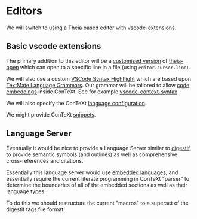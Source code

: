 # Editors

We will switch to using a Theia based editor with vscode-extensions.

## Basic vscode extensions

The primary addition to this editor will be a [customised
version](https://github.com/stephengaito/theia-open) of
[theia-open](https://github.com/perrinjerome/theia-open/) which can open
to a specific line in a file (using `editor.cursor.line`).

We will also use a custom [VSCode Syntax
Hightlight](https://code.visualstudio.com/api/language-extensions/syntax-highlight-guide)
which are based upon [TextMate Language
Grammars](https://macromates.com/manual/en/language_grammars). Our grammar
will be tailored to allow [code
embeddings](https://sublimetext.userecho.com/communities/1/topics/4953-nested-syntax-highlighting)
inside ConTeXt. See for example
[vscode-context-syntax](https://github.com/JulianGmp/vscode-context-syntax).

We will also specify the ConTeXt [language
configuration](https://code.visualstudio.com/api/language-extensions/language-configuration-guide).

We might provide ConTeXt
[snippets](https://code.visualstudio.com/api/language-extensions/snippet-guide).


## Language Server

Eventually it would be nice to provide a Language Server similar to
[digestif](https://github.com/astoff/digestif), to provide semantic
symbols (and outlines) as well as comprehensive cross-references and
citations.

Essentially this language server would use [embedded
languages](https://code.visualstudio.com/api/language-extensions/embedded-languages),
and essentially require the current literate programming in ConTeXt
"parser" to determine the boundaries of all of the embedded sections as
well as their language types.

To do this we should restructure the current "macros" to a superset of the
digestif tags file format.
